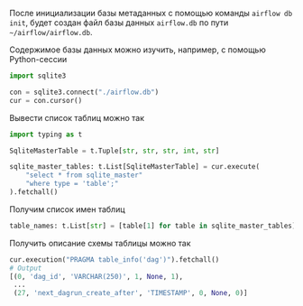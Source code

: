 После инициализации базы метаданных с помощью команды `airflow db init`, будет создан файл базы данных `airflow.db` по пути `~/airflow/airflow.db`.

Содержимое базы данных можно изучить, например, с помощью Python-сессии
```python
import sqlite3

con = sqlite3.connect("./airflow.db")
cur = con.cursor()
```
Вывести список таблиц можно так
```python
import typing as t

SqliteMasterTable = t.Tuple[str, str, str, int, str]

sqlite_master_tables: t.List[SqliteMasterTable] = cur.execute(
	"select * from sqlite_master"
    "where type = 'table';"
).fetchall()
```
Получим список имен таблиц
```python
table_names: t.List[str] = [table[1] for table in sqlite_master_tables]
```
Получить описание схемы таблицы можно так
```python
cur.execution("PRAGMA table_info('dag')").fetchall()
# Output
[(0, 'dag_id', 'VARCHAR(250)', 1, None, 1),
 ...
 (27, 'next_dagrun_create_after', 'TIMESTAMP', 0, None, 0)]
```